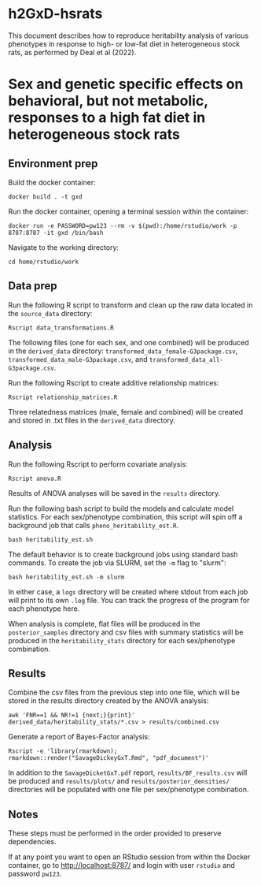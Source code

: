 # h2GxD-hsrats

This document describes how to reproduce heritability analysis of various phenotypes in response to high- or low-fat diet in heterogeneous stock rats, as performed by Deal et al (2022). 

Sex and genetic specific effects on behavioral, but not metabolic, responses to a high fat diet in heterogeneous stock rats   
========================================================================

Environment prep
----------------

Build the docker container:

```
docker build . -t gxd 
```

Run the docker container, opening a terminal session within the container:

```
docker run -e PASSWORD=pw123 --rm -v $(pwd):/home/rstudio/work -p 8787:8787 -it gxd /bin/bash
```

Navigate to the working directory: 

```
cd home/rstudio/work 
```

Data prep
---------
Run the following R script to transform and clean up the raw data located in the `source_data` directory: 

```
Rscript data_transformations.R
```

The following files (one for each sex, and one combined) will be produced in the `derived_data` directory: `transformed_data_female-G3package.csv`, `transformed_data_male-G3package.csv`, and `transformed_data_all-G3package.csv`. 

Run the following Rscript to create additive relationship matrices:

```
Rscript relationship_matrices.R 
```

Three relatedness matrices (male, female and combined) will be created and stored in .txt files in the `derived_data` directory. 

Analysis
--------

Run the following Rscript to perform covariate analysis:

```
Rscript anova.R
```

Results of ANOVA analyses will be saved in the `results` directory. 

Run the following bash script to build the models and calculate model statistics. For each sex/phenotype combination, this script will spin off a background job that calls `pheno_heritability_est.R`. 

```
bash heritability_est.sh 
```

The default behavior is to create background jobs using standard bash commands. To create the job via SLURM, set the `-m` flag to "slurm": 

```
bash heritability_est.sh -m slurm 
```

In either case, a `logs` directory will be created where stdout from each job will print to its own `.log` file. You can track the progress of the program for each phenotype here. 

When analysis is complete, flat files will be produced in the `posterior_samples` directory and csv files with summary statistics will be produced in the `heritability_stats` directory for each sex/phenotype combination.

Results
-------

Combine the csv files from the previous step into one file, which will be stored in the results directory created by the ANOVA analysis:

```
awk 'FNR==1 && NR!=1 {next;}{print}' derived_data/heritability_stats/*.csv > results/combined.csv
```

Generate a report of Bayes-Factor analysis:

```
Rscript -e 'library(rmarkdown); rmarkdown::render("SavageDickeyGxT.Rmd", "pdf_document")'
```

In addition to the `SavageDicketGxT.pdf` report, `results/BF_results.csv` will be produced and `results/plots/` and `results/posterior_densities/` directories will be populated with one file per sex/phenotype combination. 

Notes
-----
These steps must be performed in the order provided to preserve dependencies. 

If at any point you want to open an RStudio session from within the Docker container, go to [http://localhost:8787/](http://localhost:8787/) and login with user `rstudio` and password `pw123`. 
